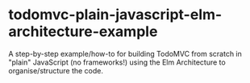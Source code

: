 # todomvc-plain-javascript-elm-architecture-example
A step-by-step example/how-to for building TodoMVC from scratch in "plain" JavaScript (no frameworks!) using the Elm Architecture to organise/structure the code. 
